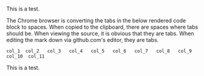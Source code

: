 This is a test. 

The Chrome browser is converting the tabs in the below rendered code block to spaces. 
When copied to the clipboard, there are spaces where tabs should be.
When viewing the source, it is obvious that they are tabs. 
When editing the mark down via github.com's editor, they are tabs. 

`col_1	col_2	col_3	col_4	col_5	col_6	col_7	col_8	col_9	col_10	col_11`

This is a test.
